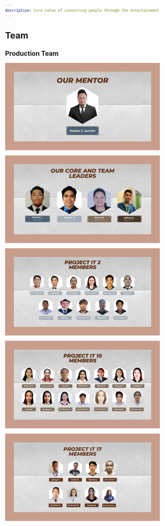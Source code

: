 ```yaml
---
description: Core value of connecting people through the entertainment universe
---
```


# Team

## Production Team

![](.gitbook/assets/Mentor.jpg)

![](.gitbook/assets/Leaders.jpg)

![](<.gitbook/assets/Team Members.jpg>)

![](<.gitbook/assets/Team Members (2).jpg>)

![](<.gitbook/assets/Team Members (3).jpg>)
